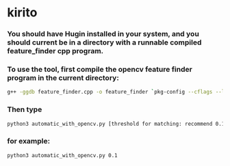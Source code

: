 # kirito

### You should have Hugin installed in your system, and you should current be in a directory with a runnable compiled feature_finder cpp program.

### To use the tool, first compile the opencv feature finder program in the current directory:
```bash
g++ -ggdb feature_finder.cpp -o feature_finder `pkg-config --cflags --libs opencv`
```

### Then type
```bash
python3 automatic_with_opencv.py [threshold for matching: recommend 0.1].
```

### for example:
```bash
python3 automatic_with_opencv.py 0.1
```
